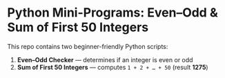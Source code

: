 # Python Mini-Programs: Even–Odd & Sum of First 50 Integers

This repo contains two beginner-friendly Python scripts:
1) **Even–Odd Checker** — determines if an integer is even or odd  
2) **Sum of First 50 Integers** — computes `1 + 2 + … + 50` (result **1275**)
